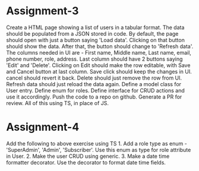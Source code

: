 # Assignment-3
Create a HTML page showing a list of users in a tabular format. The data should be populated from a JSON stored in code. By default, the page should open with just a button saying 'Load data'. Clicking on that button should show the data. After that, the button should change to 'Refresh data'. The columns needed in UI are - First name, Middle name, Last name, email, phone number, role, address. Last column should have 2 buttons saying 'Edit' and 'Delete'. Clicking on Edit should make the row editable, with Save and Cancel button at last column. Save click should keep the changes in UI. cancel should revert it back. Delete should just remove the row from UI. Refresh data should just reload the data again. Define a model class for User entry. Define enum for roles. Define interface for CRUD actions and use it accordingly. Push the code to a repo on github. Generate a PR for review. All of this using TS, in place of JS.
# Assignment-4
Add the following to above exercise using TS 1. Add a role type as enum - 'SuperAdmin', 'Admin', 'Subscriber'. Use this enum as type for role attribute in User. 2. Make the user CRUD using generic. 3. Make a date time formatter decorator. Use the decorator to format date time fields.
